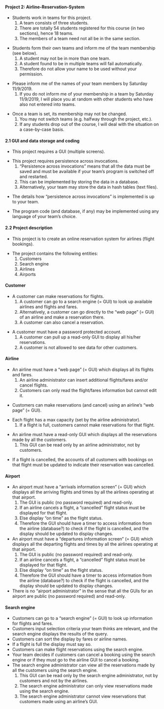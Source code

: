 <h4>Project 2: Airline-Reservation-System</h4>

<ul>
    <li>Students work in teams for this project.
        <ol>
            <li>A team consists of three students.</li>
            <li>There are totally 54 students registered for this course (in two sections), hence 18 teams.</li>
            <li>The members of a team need not all be in the same section.</li>
        </ol>
    </li>
</ul>

<ul>
    <li>Students form their own teams and inform me of the team membership (see below).
        <ol>
            <li>A student may not be in more than one team.</li>
            <li>A student found to be in multiple teams will fail automatically.</li>
            <li>Therefore do not allow your name to be used without your permission.</li>
        </ol>
    </li>
</ul>

<ul>
    <li>Please inform me of the names of your team members by Saturday 11/9/2019.
        <ol>
            <li>If you do not inform me of your membership in a team by Saturday 11/9/2019, I will
                place you at random with other students who have also not entered into teams.</li>
        </ol>
    </li>
</ul>

<ul>
    <li>Once a team is set, its membership may not be changed.
        <ol>
            <li>You may not switch teams (e.g. halfway through the project, etc.).</li>
            <li>If any students drop out of the course, I will deal with the situation on a case-by-case basis.</li>
        </ol>
    </li>
</ul>


<h4>2.1 GUI and data storage and coding</h4>

<ul>
    <li>This project requires a GUI (multiple screens).</li>
</ul>

<ul>
    <li>This project requires persistence across invocations.
        <ol>
            <li>“Persistence across invocations” means that all the data must be saved and must be available
             if your team’s program is switched off and restarted.</li>
            <li>This can be implemented by storing the data in a database.</li>
            <li>Alternatively, your team may store the data in hash tables (text files).</li>
        </ol>
    </li>
</ul>

<ul>
    <li>The details how “persistence across invocations” is implemented is up to your team.</li>
</ul>

<ul>
    <li>The program code (and database, if any) may be implemented using any language of your team’s choice.</li>
</ul>


<h4>2.2 Project description</h4>

<ul><li>This project is to create an online reservation system for airlines (flight bookings).</li></ul>
<ul><li>The project contains the following entities:
    <ol>
        <li>Customers</li>
        <li>Search engine</li>
        <li>Airlines</li>
        <li>Airports</li>
    </ol>
</li></ul>

<h4>Customer</h4>
<ul>
    <li>A customer can make reservations for flights.
        <ol>
            <li>A customer can go to a search engine (= GUI) to look up available airlines and flights and fares.</li>
            <li>Alternatively, a customer can go directly to the “web page” (= GUI) of an airline and make a
            reservation there.</li>
            <li>A customer can also cancel a reservation.</li>
        </ol>
    </li>
</ul>

<ul>
    <li>A customer must have a password protected account.
        <ol>
            <li>A customer can pull up a read-only GUI to display all his/her reservations.</li>
            <li>A customer is not allowed to see data for other customers.</li>
        </ol>
    </li>
</ul>

<h4>Airline</h4>
<ul>
    <li>
        An airline must have a “web page” (= GUI) which displays all its flights and fares.
        <ol>
            <li>An airline administrator can insert additional flights/fares and/or cancel flights.</li>
            <li>Customers can only read the flight/fares information but cannot edit it.</li>
        </ol>
    </li>
</ul>

<ul> <li>Customers can make reservations (and cancel) using an airline’s “web page” (= GUI). </li> </ul>

<ul>
    <li>Each flight has a max capacity (set by the airline administrator).
        <ol><li>If a flight is full, customers cannot make reservations for that flight. </li></ol>
    </li>
</ul>

<ul>
    <li>An airline must have a read-only GUI which displays all the reservations made by all the customers.
        <ol>
            <li>This GUI can be read only by an airline administrator, not by customers.</li>
        </ol>
    </li>
</ul>

<ul>
    <li>If a flight is cancelled, the accounts of all customers with bookings on that flight must be updated to indicate
their reservation was cancelled.</li>
</ul>


<h4>Airport</h4>

<ul>
    <li>An airport must have a “arrivals information screen” (= GUI) which displays all the arriving flights and times
    by all the airlines operating at that airport.
        <ol>
            <li>The GUI is public (no password required) and read-only.</li>
            <li>If an airline cancels a flight, a “cancelled” flight status must be displayed for that flight.</li>
            <li>Else display “on time” as the flight status.</li>
            <li>Therefore the GUI should have a timer to access information from the airline (database?) to check
             if the flight is cancelled, and the display should be updated to display changes.</li>
        </ol>
    </li>
    <li>An airport must have a “departures information screen” (= GUI) which displays all the departing flights and
    times by all the airlines operating at that airport.
        <ol>
            <li>The GUI is public (no password required) and read-only.</li>
            <li>If an airline cancels a flight, a “cancelled” flight status must be displayed for that flight.</li>
            <li>Else display “on time” as the flight status.</li>
            <li>Therefore the GUI should have a timer to access information from the airline (database?) to check if
            the flight is cancelled, and the display should be updated to display changes.</li>
        </ol>
    </li>
    <li>There is no “airport administrator” in the sense that all the GUIs for an airport are public
    (no password required) and read-only.</li>
</ul>

<h4>Search engine</h4>

<ul>
    <li>Customers can go to a “search engine” (= GUI) to look up information for flights and fares.</li>
    <li>Customers input selection criteria your team thinks are relevant, and the search engine displays
    the results of the query.</li>
    <li>Customers can sort the display by fares or airline names.</li>
    <li>If a flight is full the display must say so.</li>
    <li>Customers can make flight reservations using the search engine.</li>
    <li>Your team decides if customers can cancel a booking using the search engine or if they must go
    to the airline GUI to cancel a booking.</li>
    <li>
        The search engine administrator can view all the reservations made by all the customers using the search engine.
        <ol>
            <li>This GUI can be read only by the search engine administrator, not by customers and not by the airlines.</li>
            <li>The search engine administrator can only view reservations made using the search engine.</li>
            <li>The search engine administrator cannot view reservations that customers made using an airline’s GUI.</li>
        </ol>
    </li>
</ul>

